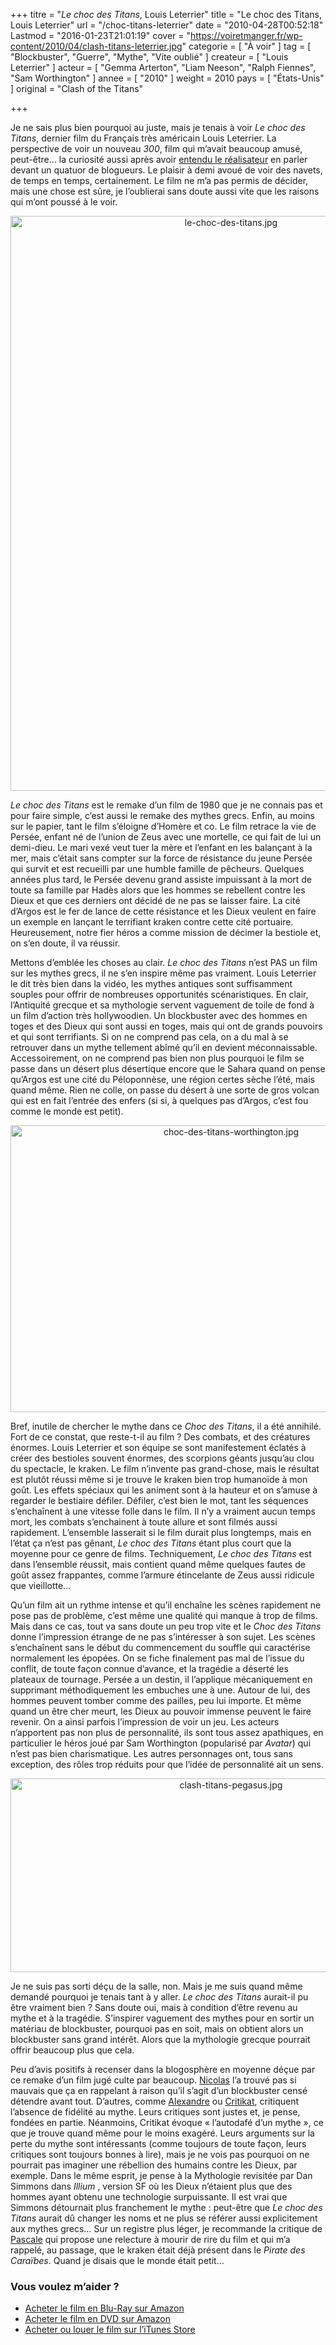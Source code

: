 +++
titre = "<em>Le choc des Titans</em>, Louis Leterrier"
title = "Le choc des Titans, Louis Leterrier"
url = "/choc-titans-leterrier"
date = "2010-04-28T00:52:18"
Lastmod = "2016-01-23T21:01:19"
cover = "https://voiretmanger.fr/wp-content/2010/04/clash-titans-leterrier.jpg"
categorie = [ "À voir" ]
tag = [ "Blockbuster", "Guerre", "Mythe", "Vite oublié" ]
createur = [ "Louis Leterrier" ]
acteur = [ "Gemma Arterton", "Liam Neeson", "Ralph Fiennes", "Sam Worthington" ]
annee = [ "2010" ]
weight = 2010
pays = [ "États-Unis" ]
original = "Clash of the Titans"

+++

<p>Je ne sais plus bien pourquoi au juste, mais je tenais à voir <em>Le choc des Titans</em>, dernier film du Français très américain Louis Leterrier. La perspective de voir un nouveau <em>300</em>, film qui m&rsquo;avait beaucoup amusé, peut-être&#8230; la curiosité aussi après avoir <a href="http://www.filmosphere.com/2010/04/interview-louis-leterrier-pour-le-choc-des-titans/">entendu le réalisateur</a> en parler devant un quatuor de blogueurs. Le plaisir à demi avoué de voir des navets, de temps en temps, certainement. Le film ne m&rsquo;a pas permis de décider, mais une chose est sûre, je l&rsquo;oublierai sans doute aussi vite que les raisons qui m&rsquo;ont poussé à le voir.</p>
<div style="text-align: center;"><a href="http://www.allocine.fr/film/fichefilm_gen_cfilm=127950.html" target="_blank"><img class="aligncenter" style="border: 0px initial initial;" src="https://voiretmanger.fr/wp-content/2010/04/le-choc-des-titans.jpg" border="0" alt="le-choc-des-titans.jpg" width="690" height="920" /></a></div>
<p><em>Le choc des Titans</em> est le remake d&rsquo;un film de 1980 que je ne connais pas et pour faire simple, c&rsquo;est aussi le remake des mythes grecs. Enfin, au moins sur le papier, tant le film s&rsquo;éloigne d&rsquo;Homère et co. Le film retrace la vie de Persée, enfant né de l&rsquo;union de Zeus avec une mortelle, ce qui fait de lui un demi-dieu. Le mari vexé veut tuer la mère et l&rsquo;enfant en les balançant à la mer, mais c&rsquo;était sans compter sur la force de résistance du jeune Persée qui survit et est recueilli par une humble famille de pêcheurs. Quelques années plus tard, le Persée devenu grand assiste impuissant à la mort de toute sa famille par Hadès alors que les hommes se rebellent contre les Dieux et que ces derniers ont décidé de ne pas se laisser faire. La cité d&rsquo;Argos est le fer de lance de cette résistance et les Dieux veulent en faire un exemple en lançant le terrifiant kraken contre cette cité portuaire. Heureusement, notre fier héros a comme mission de décimer la bestiole et, on s&rsquo;en doute, il va réussir.</p>
<p>Mettons d&#8217;emblée les choses au clair. <em>Le choc des Titans</em> n&rsquo;est PAS un film sur les mythes grecs, il ne s&rsquo;en inspire même pas vraiment. Louis Leterrier le dit très bien dans la vidéo, les mythes antiques sont suffisamment souples pour offrir de nombreuses opportunités scénaristiques. En clair, l&rsquo;Antiquité grecque et sa mythologie servent vaguement de toile de fond à un film d&rsquo;action très hollywoodien. Un blockbuster avec des hommes en toges et des Dieux qui sont aussi en toges, mais qui ont de grands pouvoirs et qui sont terrifiants. Si on ne comprend pas cela, on a du mal à se retrouver dans un mythe tellement abîmé qu&rsquo;il en devient méconnaissable. Accessoirement, on ne comprend pas bien non plus pourquoi le film se passe dans un désert plus désertique encore que le Sahara quand on pense qu&rsquo;Argos est une cité du Péloponnèse, une région certes sèche l&rsquo;été, mais quand même. Rien ne colle, on passe du désert à une sorte de gros volcan qui est en fait l&rsquo;entrée des enfers (si si, à quelques pas d&rsquo;Argos, c&rsquo;est fou comme le monde est petit).</p>
<div style="text-align: center;"><img class="aligncenter" src="https://voiretmanger.fr/wp-content/2010/04/choc-des-titans-worthington.jpg" border="0" alt="choc-des-titans-worthington.jpg" width="690" height="459" /></div>
<p>Bref, inutile de chercher le mythe dans ce <em>Choc des Titans</em>, il a été annihilé. Fort de ce constat, que reste-t-il au film ? Des combats, et des créatures énormes. Louis Leterrier et son équipe se sont manifestement éclatés à créer des bestioles souvent énormes, des scorpions géants jusqu&rsquo;au clou du spectacle, le kraken. Le film n&rsquo;invente pas grand-chose, mais le résultat est plutôt réussi même si je trouve le kraken bien trop humanoïde à mon goût. Les effets spéciaux qui les animent sont à la hauteur et on s&rsquo;amuse à regarder le bestiaire défiler. Défiler, c&rsquo;est bien le mot, tant les séquences s&rsquo;enchaînent à une vitesse folle dans le film. Il n&rsquo;y a vraiment aucun temps mort, les combats s&rsquo;enchainent à toute allure et sont filmés aussi rapidement. L&rsquo;ensemble lasserait si le film durait plus longtemps, mais en l&rsquo;état ça n&rsquo;est pas gênant, <em>Le choc des Titans</em> étant plus court que la moyenne pour ce genre de films. Techniquement, <em>Le choc des Titans</em> est dans l&rsquo;ensemble réussit, mais contient quand même quelques fautes de goût assez frappantes, comme l&rsquo;armure étincelante de Zeus aussi ridicule que vieillotte…</p>
<p>Qu&rsquo;un film ait un rythme intense et qu&rsquo;il enchaîne les scènes rapidement ne pose pas de problème, c&rsquo;est même une qualité qui manque à trop de films. Mais dans ce cas, tout va sans doute un peu trop vite et le <em>Choc des Titans</em> donne l&rsquo;impression étrange de ne pas s&rsquo;intéresser à son sujet. Les scènes s&rsquo;enchaînent sans le début du commencement du souffle qui caractérise normalement les épopées. On se fiche finalement pas mal de l&rsquo;issue du conflit, de toute façon connue d&rsquo;avance, et la tragédie a déserté les plateaux de tournage. Persée a un destin, il l&rsquo;applique mécaniquement en supprimant méthodiquement les embuches une à une. Autour de lui, des hommes peuvent tomber comme des pailles, peu lui importe. Et même quand un être cher meurt, les Dieux au pouvoir immense peuvent le faire revenir. On a ainsi parfois l&rsquo;impression de voir un jeu. Les acteurs n&rsquo;apportent pas non plus de personnalité, ils sont tous assez apathiques, en particulier le héros joué par Sam Worthington (popularisé par <em>Avatar</em>) qui n&rsquo;est pas bien charismatique. Les autres personnages ont, tous sans exception, des rôles trop réduits pour que l&rsquo;idée de personnalité ait un sens.</p>
<div style="text-align: center;"><img class="aligncenter" src="https://voiretmanger.fr/wp-content/2010/04/clash-titans-pegasus.jpg" border="0" alt="clash-titans-pegasus.jpg" width="690" height="310" /></div>
<p>Je ne suis pas sorti déçu de la salle, non. Mais je me suis quand même demandé pourquoi je tenais tant à y aller. <em>Le choc des Titans</em> aurait-il pu être vraiment bien ? Sans doute oui, mais à condition d&rsquo;être revenu au mythe et à la tragédie. S&rsquo;inspirer vaguement des mythes pour en sortir un matériau de blockbuster, pourquoi pas en soit, mais on obtient alors un blockbuster sans grand intérêt. Alors que la mythologie grecque pourrait offrir beaucoup plus que cela.</p>
<p>Peu d&rsquo;avis positifs à recenser dans la blogosphère en moyenne déçue par ce remake d&rsquo;un film jugé culte par beaucoup. <a href="http://www.filmosphere.com/2010/04/critique-le-choc-des-titans-clash-of-the-titans-2010/">Nicolas</a> l&rsquo;a trouvé pas si mauvais que ça en rappelant à raison qu&rsquo;il s&rsquo;agit d&rsquo;un blockbuster censé détendre avant tout. D&rsquo;autres, comme <a href="http://www.plan-c.fr/article-le-choc-des-titans-talon-d-achille-48356586.html">Alexandre</a> ou <a href="http://www.critikat.com/Le-Choc-des-Titans.html">Critikat</a>, critiquent l&rsquo;absence de fidélité au mythe. Leurs critiques sont justes et, je pense, fondées en partie. Néanmoins, Critikat évoque &laquo;&nbsp;l&rsquo;autodafé d&rsquo;un mythe&nbsp;&raquo;, ce que je trouve quand même pour le moins exagéré. Leurs arguments sur la perte du mythe sont intéressants (comme toujours de toute façon, leurs critiques sont toujours bonnes à lire), mais je ne vois pas pourquoi on ne pourrait pas imaginer une rébellion des humains contre les Dieux, par exemple. Dans le même esprit, je pense à la Mythologie revisitée par Dan Simmons dans <em>Illium</em> , version SF où les Dieux n&rsquo;étaient plus que des hommes ayant obtenu une technologie surpuissante. Il est vrai que Simmons détournait plus franchement le mythe : peut-être que <em>Le choc des Titans</em> aurait dû changer les noms et ne plus se référer aussi explicitement aux mythes grecs… Sur un registre plus léger, je recommande la critique de <a href="http://www.surlarouteducinema.com/archive/2010/04/12/le-choc-des-titans-de-francois-leterrier.html">Pascale</a> qui propose une relecture à mourir de rire du film et qui m&rsquo;a rappelé, au passage, que le kraken était déjà présent dans le <em>Pirate des Caraïbes</em>. Quand je disais que le monde était petit…</p>
<div class="amazon">
<h3>Vous voulez m&rsquo;aider ?</h3>
<ul>
<li><a href="http://www.amazon.fr/gp/product/B003FSSMW2/ref=as_li_ss_tl?ie=UTF8&#038;tag=leblogdenic07-21&#038;linkCode=as2&#038;camp=1642&#038;creative=19458&#038;creativeASIN=B003FSSMW2">Acheter le film en Blu-Ray sur Amazon</a></li>
<li><a href="http://www.amazon.fr/gp/product/B003FSSMWC/ref=as_li_ss_tl?ie=UTF8&#038;tag=leblogdenic07-21&#038;linkCode=as2&#038;camp=1642&#038;creative=19458&#038;creativeASIN=B003FSSMWC">Acheter le film en DVD sur Amazon</a></li>
<li><a href="https://itunes.apple.com/fr/movie/le-choc-des-titans/id382166173">Acheter ou louer le film sur l&rsquo;iTunes Store</a></li>
</ul>
</div>


